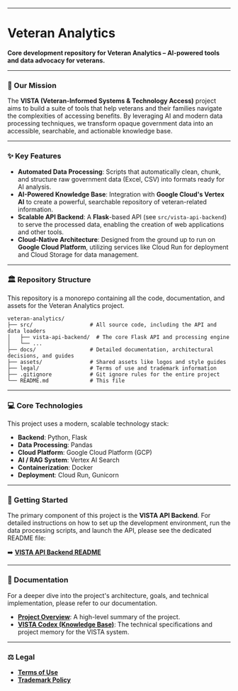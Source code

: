 -----

# Veteran Analytics

**Core development repository for Veteran Analytics – AI-powered tools and data advocacy for veterans.**

-----

### 📜 Our Mission

The **VISTA (Veteran-Informed Systems & Technology Access)** project aims to build a suite of tools that help veterans and their families navigate the complexities of accessing benefits. By leveraging AI and modern data processing techniques, we transform opaque government data into an accessible, searchable, and actionable knowledge base.

-----

### ✨ Key Features

  * **Automated Data Processing**: Scripts that automatically clean, chunk, and structure raw government data (Excel, CSV) into formats ready for AI analysis.
  * **AI-Powered Knowledge Base**: Integration with **Google Cloud's Vertex AI** to create a powerful, searchable repository of veteran-related information.
  * **Scalable API Backend**: A **Flask**-based API (see `src/vista-api-backend`) to serve the processed data, enabling the creation of web applications and other tools.
  * **Cloud-Native Architecture**: Designed from the ground up to run on **Google Cloud Platform**, utilizing services like Cloud Run for deployment and Cloud Storage for data management.

-----

### 🏛️ Repository Structure

This repository is a monorepo containing all the code, documentation, and assets for the Veteran Analytics project.

```plaintext
veteran-analytics/
├── src/                  # All source code, including the API and data loaders
│   ├── vista-api-backend/  # The core Flask API and processing engine
│   └── ...
├── docs/                 # Detailed documentation, architectural decisions, and guides
├── assets/               # Shared assets like logos and style guides
├── legal/                # Terms of use and trademark information
├── .gitignore            # Git ignore rules for the entire project
└── README.md             # This file
```

-----

### 💻 Core Technologies

This project uses a modern, scalable technology stack:

  * **Backend**: Python, Flask
  * **Data Processing**: Pandas
  * **Cloud Platform**: Google Cloud Platform (GCP)
  * **AI / RAG System**: Vertex AI Search
  * **Containerization**: Docker
  * **Deployment**: Cloud Run, Gunicorn

-----

### 🚀 Getting Started

The primary component of this project is the **VISTA API Backend**. For detailed instructions on how to set up the development environment, run the data processing scripts, and launch the API, please see the dedicated README file:

➡️ **[VISTA API Backend README](https://www.google.com/search?q=src/vista-api-backend/README.md)**

-----

### 📖 Documentation

For a deeper dive into the project's architecture, goals, and technical implementation, please refer to our documentation.

  * **[Project Overview](https://www.google.com/search?q=docs/project-overview.md)**: A high-level summary of the project.
  * **[VISTA Codex (Knowledge Base)](https://www.google.com/search?q=docs/vista_gem_codex.md)**: The technical specifications and project memory for the VISTA system.

-----

### ⚖️ Legal

  * **[Terms of Use](https://www.google.com/search?q=legal/TERMS.md)**
  * **[Trademark Policy](https://www.google.com/search?q=legal/TRADEMARK.md)**